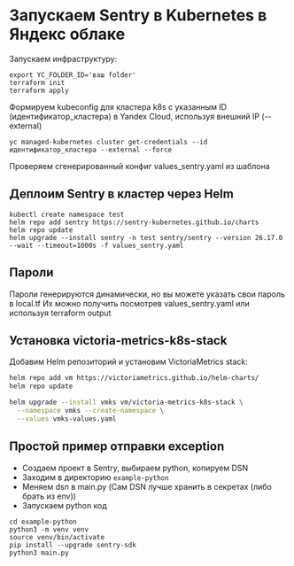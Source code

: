 # **Запускаем Sentry в Kubernetes в Яндекс облаке**

Запускаем инфраструктуру:

```shell
export YC_FOLDER_ID='ваш folder'
terraform init
terraform apply
```

Формируем kubeconfig для кластера k8s с указанным ID (идентификатор_кластера) в Yandex Cloud, используя внешний IP (--external)
```shell
yc managed-kubernetes cluster get-credentials --id идентификатор_кластера --external --force
```

Проверяем сгенерированный конфиг values_sentry.yaml из шаблона

## Деплоим Sentry в кластер через Helm
```shell
kubectl create namespace test
helm repo add sentry https://sentry-kubernetes.github.io/charts
helm repo update
helm upgrade --install sentry -n test sentry/sentry --version 26.17.0 --wait --timeout=1000s -f values_sentry.yaml
```

## Пароли
Пароли генерируются динамически, но вы можете указать свои пароль в local.tf
Их можно получить посмотрев values_sentry.yaml или используя terraform output

## Установка victoria-metrics-k8s-stack

Добавим Helm репозиторий и установим VictoriaMetrics stack:

```bash
helm repo add vm https://victoriametrics.github.io/helm-charts/
helm repo update

helm upgrade --install vmks vm/victoria-metrics-k8s-stack \
  --namespace vmks --create-namespace \
  --values vmks-values.yaml
```

## Простой пример отправки exception
- Создаем проект в Sentry, выбираем python, копируем DSN
- Заходим в директорию `example-python`
- Меняем dsn в main.py (Сам DSN лучше хранить в секретах (либо брать из env))
- Запускаем python код
```shell
cd example-python
python3 -m venv venv
source venv/bin/activate
pip install --upgrade sentry-sdk
python3 main.py
```
